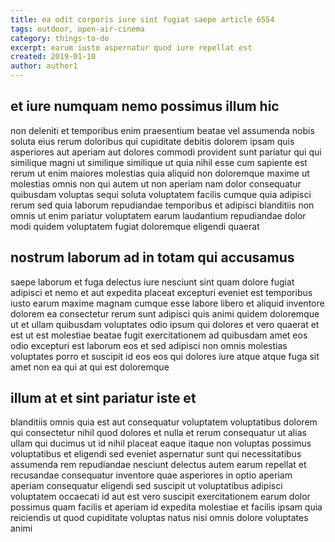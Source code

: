 ```yaml
---
title: ea odit corporis iure sint fugiat saepe article 6554
tags: outdoor, open-air-cinema
category: things-to-do
excerpt: earum iusto aspernatur quod iure repellat est
created: 2019-01-10
author: author1
---
```


## et iure numquam nemo possimus illum hic

non deleniti et temporibus enim praesentium beatae vel assumenda nobis soluta eius rerum doloribus qui cupiditate debitis dolorem ipsam quis asperiores aut aperiam aut dolores commodi provident sunt pariatur qui qui similique magni ut similique similique ut quia nihil esse cum sapiente est rerum ut enim maiores molestias quia aliquid non doloremque maxime ut molestias omnis non qui autem ut non aperiam nam dolor consequatur quibusdam voluptas sequi soluta voluptatem facilis cumque quia adipisci rerum sed quia laborum repudiandae temporibus et adipisci blanditiis non omnis ut enim pariatur voluptatem earum laudantium repudiandae dolor modi quidem voluptatem fugiat doloremque eligendi quaerat

## nostrum laborum ad in totam qui accusamus

saepe laborum et fuga delectus iure nesciunt sint quam dolore fugiat adipisci et nemo et aut expedita placeat excepturi eveniet est temporibus iusto earum maxime magnam cumque esse labore libero et aliquid inventore dolorem ea consectetur rerum sunt adipisci quis animi quidem doloremque ut et ullam quibusdam voluptates odio ipsum qui dolores et vero quaerat et est ut est molestiae beatae fugit exercitationem ad quibusdam amet eos odio excepturi est laborum eos et sed adipisci non omnis molestias voluptates porro et suscipit id eos eos qui dolores iure atque atque fuga sit amet non ea qui at qui est doloremque

## illum at et sint pariatur iste et

blanditiis omnis quia est aut consequatur voluptatem voluptatibus dolorem qui consectetur nihil quod dolores et nulla et rerum consequatur ut alias ullam qui ducimus ut id nihil placeat eaque itaque non voluptas possimus voluptatibus et eligendi sed eveniet aspernatur sunt qui necessitatibus assumenda rem repudiandae nesciunt delectus autem earum repellat et recusandae consequatur inventore quae asperiores in optio aperiam aperiam consequatur eligendi sed suscipit ut voluptatibus adipisci voluptatem occaecati id aut est vero suscipit exercitationem earum dolor possimus quam facilis et aperiam id expedita molestiae et facilis ipsam quia reiciendis ut quod cupiditate voluptas natus nisi omnis dolore voluptates animi
